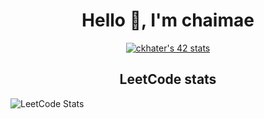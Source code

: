 <h1 align="center">Hello 👋, I'm chaimae</h1>

<div align="center">
  <a href="https://github.com/oakoudad/badge42">
    <img src="https://badge.mediaplus.ma/starryblue/ckhater" alt="ckhater's 42 stats" />
  </a>
</div>


<h2 align="center">LeetCode stats</h2>

![LeetCode Stats](https://leetcode.card.workers.dev/chaimaekhater?theme=nord&font=&extension=null)

<!---
ckhater/ckhater is a ✨ special ✨ repository because its `README.md` (this file) appears on your GitHub profile.
You can click the Preview link to take a look at your changes.
--->
